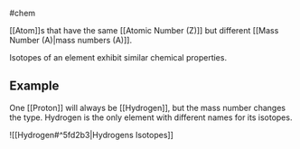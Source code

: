 #chem

[[Atom]]s that have the same [[Atomic Number (Z)]] but different [[Mass Number (A)|mass numbers (A)]].

Isotopes of an element exhibit similar chemical properties.
## Example

One [[Proton]] will always be [[Hydrogen]], but the mass number changes the type. Hydrogen is the only element with different names for its isotopes.

![[Hydrogen#^5fd2b3|Hydrogens Isotopes]]

